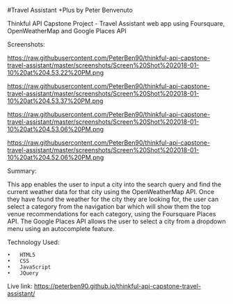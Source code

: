 #Travel Assistant +Plus by Peter Benvenuto

Thinkful API Capstone Project - Travel Assistant web app using Foursquare, OpenWeatherMap and Google Places API

Screenshots:

https://raw.githubusercontent.com/PeterBen90/thinkful-api-capstone-travel-assistant/master/screenshots/Screen%20Shot%202018-01-10%20at%204.53.22%20PM.png

https://raw.githubusercontent.com/PeterBen90/thinkful-api-capstone-travel-assistant/master/screenshots/Screen%20Shot%202018-01-10%20at%204.53.37%20PM.png

https://raw.githubusercontent.com/PeterBen90/thinkful-api-capstone-travel-assistant/master/screenshots/Screen%20Shot%202018-01-10%20at%204.53.06%20PM.png

https://raw.githubusercontent.com/PeterBen90/thinkful-api-capstone-travel-assistant/master/screenshots/Screen%20Shot%202018-01-10%20at%204.52.06%20PM.png

Summary: 

This app enables the user to input a city into the search query and find the current weather data for that city using the OpenWeatherMap API. Once they have found the weather for the city
they are looking for, the user can select a category from the navigation bar which will show them the top venue recommendations for each category, using the Foursquare Places API. The
Google Places API allows the user to select a city from a dropdown menu using an autocomplete feature.

Technology Used:

	•	HTML5
	•	CSS
	•	JavaScript
	•	JQuery 

Live link: https://peterben90.github.io/thinkful-api-capstone-travel-assistant/

